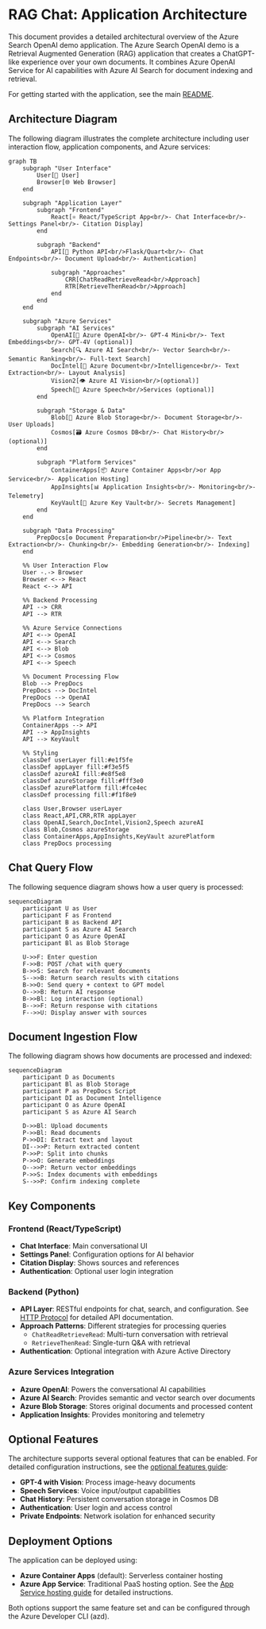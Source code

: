 # RAG Chat: Application Architecture

This document provides a detailed architectural overview of the Azure Search OpenAI demo application. The Azure Search OpenAI demo is a Retrieval Augmented Generation (RAG) application that creates a ChatGPT-like experience over your own documents. It combines Azure OpenAI Service for AI capabilities with Azure AI Search for document indexing and retrieval.

For getting started with the application, see the main [README](../README.md).

## Architecture Diagram

The following diagram illustrates the complete architecture including user interaction flow, application components, and Azure services:

```mermaid
graph TB
    subgraph "User Interface"
        User[👤 User]
        Browser[🌐 Web Browser]
    end

    subgraph "Application Layer"
        subgraph "Frontend"
            React[⚛️ React/TypeScript App<br/>- Chat Interface<br/>- Settings Panel<br/>- Citation Display]
        end
        
        subgraph "Backend"
            API[🐍 Python API<br/>Flask/Quart<br/>- Chat Endpoints<br/>- Document Upload<br/>- Authentication]
            
            subgraph "Approaches"
                CRR[ChatReadRetrieveRead<br/>Approach]
                RTR[RetrieveThenRead<br/>Approach]
            end
        end
    end

    subgraph "Azure Services"
        subgraph "AI Services"
            OpenAI[🤖 Azure OpenAI<br/>- GPT-4 Mini<br/>- Text Embeddings<br/>- GPT-4V (optional)]
            Search[🔍 Azure AI Search<br/>- Vector Search<br/>- Semantic Ranking<br/>- Full-text Search]
            DocIntel[📄 Azure Document<br/>Intelligence<br/>- Text Extraction<br/>- Layout Analysis]
            Vision2[👁️ Azure AI Vision<br/>(optional)]
            Speech[🎤 Azure Speech<br/>Services (optional)]
        end
        
        subgraph "Storage & Data"
            Blob[💾 Azure Blob Storage<br/>- Document Storage<br/>- User Uploads]
            Cosmos[🗃️ Azure Cosmos DB<br/>- Chat History<br/>(optional)]
        end
        
        subgraph "Platform Services"
            ContainerApps[📦 Azure Container Apps<br/>or App Service<br/>- Application Hosting]
            AppInsights[📊 Application Insights<br/>- Monitoring<br/>- Telemetry]
            KeyVault[🔐 Azure Key Vault<br/>- Secrets Management]
        end
    end

    subgraph "Data Processing"
        PrepDocs[⚙️ Document Preparation<br/>Pipeline<br/>- Text Extraction<br/>- Chunking<br/>- Embedding Generation<br/>- Indexing]
    end

    %% User Interaction Flow
    User -.-> Browser
    Browser <--> React
    React <--> API

    %% Backend Processing
    API --> CRR
    API --> RTR
    
    %% Azure Service Connections
    API <--> OpenAI
    API <--> Search
    API <--> Blob
    API <--> Cosmos
    API <--> Speech
    
    %% Document Processing Flow
    Blob --> PrepDocs
    PrepDocs --> DocIntel
    PrepDocs --> OpenAI
    PrepDocs --> Search
    
    %% Platform Integration
    ContainerApps --> API
    API --> AppInsights
    API --> KeyVault
    
    %% Styling
    classDef userLayer fill:#e1f5fe
    classDef appLayer fill:#f3e5f5
    classDef azureAI fill:#e8f5e8
    classDef azureStorage fill:#fff3e0
    classDef azurePlatform fill:#fce4ec
    classDef processing fill:#f1f8e9
    
    class User,Browser userLayer
    class React,API,CRR,RTR appLayer
    class OpenAI,Search,DocIntel,Vision2,Speech azureAI
    class Blob,Cosmos azureStorage
    class ContainerApps,AppInsights,KeyVault azurePlatform
    class PrepDocs processing
```

## Chat Query Flow

The following sequence diagram shows how a user query is processed:

```mermaid
sequenceDiagram
    participant U as User
    participant F as Frontend
    participant B as Backend API
    participant S as Azure AI Search
    participant O as Azure OpenAI
    participant Bl as Blob Storage

    U->>F: Enter question
    F->>B: POST /chat with query
    B->>S: Search for relevant documents
    S-->>B: Return search results with citations
    B->>O: Send query + context to GPT model
    O-->>B: Return AI response
    B->>Bl: Log interaction (optional)
    B-->>F: Return response with citations
    F-->>U: Display answer with sources
```

## Document Ingestion Flow

The following diagram shows how documents are processed and indexed:

```mermaid
sequenceDiagram
    participant D as Documents
    participant Bl as Blob Storage
    participant P as PrepDocs Script
    participant DI as Document Intelligence
    participant O as Azure OpenAI
    participant S as Azure AI Search

    D->>Bl: Upload documents
    P->>Bl: Read documents
    P->>DI: Extract text and layout
    DI-->>P: Return extracted content
    P->>P: Split into chunks
    P->>O: Generate embeddings
    O-->>P: Return vector embeddings
    P->>S: Index documents with embeddings
    S-->>P: Confirm indexing complete
```

## Key Components

### Frontend (React/TypeScript)

- **Chat Interface**: Main conversational UI
- **Settings Panel**: Configuration options for AI behavior
- **Citation Display**: Shows sources and references
- **Authentication**: Optional user login integration

### Backend (Python)

- **API Layer**: RESTful endpoints for chat, search, and configuration. See [HTTP Protocol](http_protocol.md) for detailed API documentation.
- **Approach Patterns**: Different strategies for processing queries
  - `ChatReadRetrieveRead`: Multi-turn conversation with retrieval
  - `RetrieveThenRead`: Single-turn Q&A with retrieval
- **Authentication**: Optional integration with Azure Active Directory

### Azure Services Integration

- **Azure OpenAI**: Powers the conversational AI capabilities
- **Azure AI Search**: Provides semantic and vector search over documents
- **Azure Blob Storage**: Stores original documents and processed content
- **Application Insights**: Provides monitoring and telemetry

## Optional Features

The architecture supports several optional features that can be enabled. For detailed configuration instructions, see the [optional features guide](deploy_features.md):

- **GPT-4 with Vision**: Process image-heavy documents
- **Speech Services**: Voice input/output capabilities
- **Chat History**: Persistent conversation storage in Cosmos DB
- **Authentication**: User login and access control
- **Private Endpoints**: Network isolation for enhanced security

## Deployment Options

The application can be deployed using:

- **Azure Container Apps** (default): Serverless container hosting
- **Azure App Service**: Traditional PaaS hosting option. See the [App Service hosting guide](appservice.md) for detailed instructions.

Both options support the same feature set and can be configured through the Azure Developer CLI (azd).
